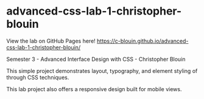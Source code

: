 # advanced-css-lab-1-christopher-blouin

View the lab on GitHub Pages here! https://c-blouin.github.io/advanced-css-lab-1-christopher-blouin/

Semester 3 - Advanced Interface Design with CSS - Christopher Blouin

This simple project demonstrates layout, typography, and element styling of through CSS techniques.

This lab project also offers a responsive design built for mobile views.
